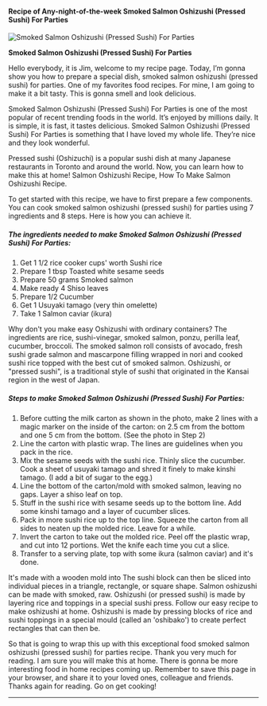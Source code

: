             

#### Recipe of Any-night-of-the-week Smoked Salmon Oshizushi (Pressed Sushi) For Parties

![Smoked Salmon Oshizushi (Pressed Sushi) For Parties](https://img-global.cpcdn.com/recipes/4976471973036032/751x532cq70/smoked-salmon-oshizushi-pressed-sushi-for-parties-recipe-main-photo.jpg)

**Smoked Salmon Oshizushi (Pressed Sushi) For Parties**

Hello everybody, it is Jim, welcome to my recipe page. Today, I’m gonna show you how to prepare a special dish, smoked salmon oshizushi (pressed sushi) for parties. One of my favorites food recipes. For mine, I am going to make it a bit tasty. This is gonna smell and look delicious.

Smoked Salmon Oshizushi (Pressed Sushi) For Parties is one of the most popular of recent trending foods in the world. It’s enjoyed by millions daily. It is simple, it is fast, it tastes delicious. Smoked Salmon Oshizushi (Pressed Sushi) For Parties is something that I have loved my whole life. They’re nice and they look wonderful.

Pressed sushi (Oshizuchi) is a popular sushi dish at many Japanese restaurants in Toronto and around the world. Now, you can learn how to make this at home! Salmon Oshizushi Recipe, How To Make Salmon Oshizushi Recipe.

To get started with this recipe, we have to first prepare a few components. You can cook smoked salmon oshizushi (pressed sushi) for parties using 7 ingredients and 8 steps. Here is how you can achieve it.

##### The ingredients needed to make Smoked Salmon Oshizushi (Pressed Sushi) For Parties:

1.  Get 1 1/2 rice cooker cups' worth Sushi rice
2.  Prepare 1 tbsp Toasted white sesame seeds
3.  Prepare 50 grams Smoked salmon
4.  Make ready 4 Shiso leaves
5.  Prepare 1/2 Cucumber
6.  Get 1 Usuyaki tamago (very thin omelette)
7.  Take 1 Salmon caviar (ikura)

Why don't you make easy Oshizushi with ordinary containers? The ingredients are rice, sushi-vinegar, smoked salmon, ponzu, perilla leaf, cucumber, broccoli. The smoked salmon roll consists of avocado, fresh sushi grade salmon and mascarpone filling wrapped in nori and cooked sushi rice topped with the best cut of smoked salmon. Oshizushi, or "pressed sushi", is a traditional style of sushi that originated in the Kansai region in the west of Japan.

##### Steps to make Smoked Salmon Oshizushi (Pressed Sushi) For Parties:

1.  Before cutting the milk carton as shown in the photo, make 2 lines with a magic marker on the inside of the carton: on 2.5 cm from the bottom and one 5 cm from the bottom. (See the photo in Step 2)
2.  Line the carton with plastic wrap. The lines are guidelines when you pack in the rice.
3.  Mix the sesame seeds with the sushi rice. Thinly slice the cucumber. Cook a sheet of usuyaki tamago and shred it finely to make kinshi tamago. (I add a bit of sugar to the egg.)
4.  Line the bottom of the carton/mold with smoked salmon, leaving no gaps. Layer a shiso leaf on top.
5.  Stuff in the sushi rice with sesame seeds up to the bottom line. Add some kinshi tamago and a layer of cucumber slices.
6.  Pack in more sushi rice up to the top line. Squeeze the carton from all sides to neaten up the molded rice. Leave for a while.
7.  Invert the carton to take out the molded rice. Peel off the plastic wrap, and cut into 12 portions. Wet the knife each time you cut a slice.
8.  Transfer to a serving plate, top with some ikura (salmon caviar) and it's done.

It's made with a wooden mold into The sushi block can then be sliced into individual pieces in a triangle, rectangle, or square shape. Salmon oshizushi can be made with smoked, raw. Oshizushi (or pressed sushi) is made by layering rice and toppings in a special sushi press. Follow our easy recipe to make oshizushi at home. Oshizushi is made by pressing blocks of rice and sushi toppings in a special mould (called an 'oshibako') to create perfect rectangles that can then be.

So that is going to wrap this up with this exceptional food smoked salmon oshizushi (pressed sushi) for parties recipe. Thank you very much for reading. I am sure you will make this at home. There is gonna be more interesting food in home recipes coming up. Remember to save this page in your browser, and share it to your loved ones, colleague and friends. Thanks again for reading. Go on get cooking!

* * *